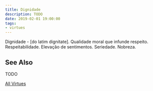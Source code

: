 ```yaml
---
title: Dignidade
description: TODO
date: 2019-02-01 19:00:00
tags: 
- virtues
---
```


Dignidade - [do latim dignitate]. Qualidade moral que infunde respeito. Respeitabilidade. Elevação de sentimentos. Seriedade. Nobreza. 


## See Also
TODO


<a href="./" class="button special">All Virtues</a>
